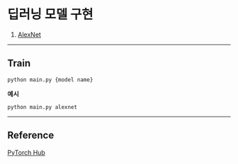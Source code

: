 # 딥러닝 모델 구현

1. [AlexNet](https://proceedings.neurips.cc/paper/2012/file/c399862d3b9d6b76c8436e924a68c45b-Paper.pdf)

---

## Train
`python main.py {model name}`

**예시**

`python main.py alexnet`

---

## Reference

[PyTorch Hub](https://pytorch.org/hub/)